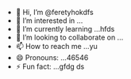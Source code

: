 - 👋 Hi, I’m @feretyhokdfs
- 👀 I’m interested in ...
- 🌱 I’m currently learning ...hfds
- 💞️ I’m looking to collaborate on ...
- 📫 How to reach me ...yu
- 😄 Pronouns: ...46546
- ⚡ Fun fact: ...gfdg
ds
<!---
feretyhok/feretyhok is a ✨ special ✨ repositorвіаy because its `README.md` (th65365is file) appearwws on your GitHub profile.
You can click the Preview link to take a look at your changes.sdfsf
--->
